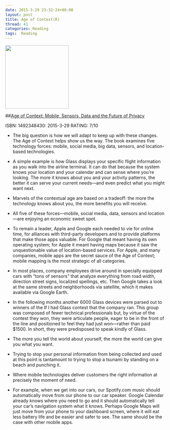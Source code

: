 ```yaml
---
date: 2015-3-29 23:32:24+00:00
layout: post
title: Age of Context(R)
thread: 41
categories: Reading
tags:  Reading
---
```


<img src="http://ecx.images-amazon.com/images/I/51eaNtsPMbL.jpg" width="200" />

##[Age of Context: Mobile, Sensors, Data and the Future of Privacy](http://amzn.com/1492348430)

ISBN: 1492348430: 2015-3-29 RATING: 7/10


- The big question is how we will adapt to keep up with these changes. The Age of Context helps show us the way. The book examines five technology forces: mobile, social media, big data, sensors, and location-based technologies.

- A simple example is how Glass displays your specific flight information as you walk into the airline terminal. It can do that because the system knows your location and your calendar and can sense where you’re looking. The more it knows about you and your activity patterns, the better it can serve your current needs—and even predict what you might want next.

- Marvels of the contextual age are based on a tradeoff: the more the technology knows about you, the more benefits you will receive.

- All five of these forces—mobile, social media, data, sensors and location—are enjoying an economic sweet spot.

- To remain a leader, Apple and Google each needed to vie for online time, for alliances with third-party developers and to provide platforms that make those apps valuable. For Google that meant having its own operating system; for Apple it meant having maps because it saw the unquestionable value of location-based services. For Apple, and many companies, mobile apps are the secret sauce of the Age of Context; mobile mapping is the most strategic of all categories.

- In most places, company employees drive around in specially equipped cars with “tons of sensors” that analyze everything from road width, direction street signs, localized spellings, etc. Then Google takes a look at the same streets and neighborhoods via satellite, which it makes available via Google Earth.

- In the following months another 6000 Glass devices were parsed out to winners of the If I had Glass contest that the company ran. This group was composed of fewer technical professionals but, by virtue of the contest they won, they were articulate people, eager to be in the front of the line and positioned to feel they had just won—rather than paid $1500. In short, they were predisposed to speak kindly of Glass.

- The more you tell the world about yourself, the more the world can give you what you want.

- Trying to stop your personal information from being collected and used at this point is tantamount to trying to stop a tsunami by standing on a beach and punching it.

- Where mobile technologies deliver customers the right information at precisely the moment of need.

- For example, when we get into our cars, our Spotify.com music should automatically move from our phone to our car speaker. Google Calendar already knows where you need to go and it should automatically tell your car’s navigation system what it knows. Perhaps Google Maps will just move from your phone to your dashboard screen, where it will eat less battery life and be easier and safer to see. The same should be the case with other mobile apps.
